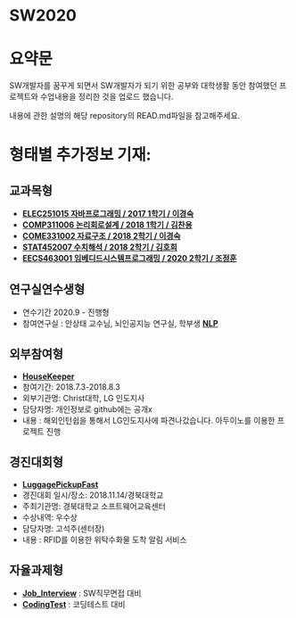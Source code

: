 # SW2020
# 요약문

SW개발자를 꿈꾸게 되면서 SW개발자가 되기 위한 공부와 대학생활 동안 참여했던 프로젝트와 수업내용을 정리한 것을 업로드 했습니다.
 
내용에 관한 설명의 해당 repository의 READ.md파일을 참고해주세요.

# 형태별 추가정보 기재:
## 교과목형
 - **[ELEC251015 자바프로그래밍 / 2017 1학기 / 이경숙](https://github.com/GwonHJ/JAVA)**
 - **[COMP311006 논리회로설계 / 2018 1학기 / 김찬용](https://github.com/GwonHJ/Logical_Analysis_Circuit)**
 - **[COME331002 자료구조 / 2018 2학기 / 이경숙](https://github.com/GwonHJ/Data-Structure)**
 - **[STAT452007 수치해석 / 2018 2학기 / 김호희](https://github.com/GwonHJ/Numerical-Analysis)**
 - **[EECS463001 임베디드시스템프로그래밍 / 2020 2학기 / 조정훈](https://github.com/GwonHJ/Embedded-System-Programming)**

## 연구실연수생형
 - 연수기간 2020.9 - 진행형
 - 참여연구실 : 안상태 교수님, 뇌인공지능 연구실, 학부생 **[NLP](https://github.com/GwonHJ/NLP)**

## 외부참여형
 - **[HouseKeeper](https://github.com/GwonHJ/HouseKeeper)**
 - 참여기간: 2018.7.3-2018.8.3
 - 외부기관명: Christ대학, LG 인도지사
 - 담당자명: 개인정보로 github에는 공개x
 - 내용 : 해외인턴쉽을 통해서 LG인도지사에 파견나갔습니다. 아두이노를 이용한 프로젝트 진행

## 경진대회형
 - **[LuggagePickupFast](https://github.com/GwonHJ/LuggagePickupFast)**
 - 경진대회 일시/장소: 2018.11.14/경북대학교
 - 주최기관명: 경북대학교 소프트웨어교육센터
 - 수상내역: 우수상
 - 담당자명: 고석주(센터장)
 - 내용 : RFID를 이용한 위탁수화물 도착 알림 서비스


## 자율과제형
  - **[Job_Interview](https://github.com/GwonHJ/Job_Interview)** : SW직무면접 대비
  - **[CodingTest](https://github.com/GwonHJ/CodingTest)** : 코딩테스트 대비

